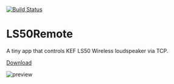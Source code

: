 [![Build Status](https://dev.azure.com/bjoernstresing/bjoernstresing/_apis/build/status/Tereius.LS50Remote?branchName=master)](https://dev.azure.com/bjoernstresing/bjoernstresing/_build/latest?definitionId=1&branchName=master)


# LS50Remote
A tiny app that controls KEF LS50 Wireless loudspeaker via TCP.

[Download](https://github.com/Tereius/LS50Remote/releases)

![preview](https://user-images.githubusercontent.com/18425553/190008645-42379f02-2675-4e12-97ff-ba0ed8f701f5.png)

